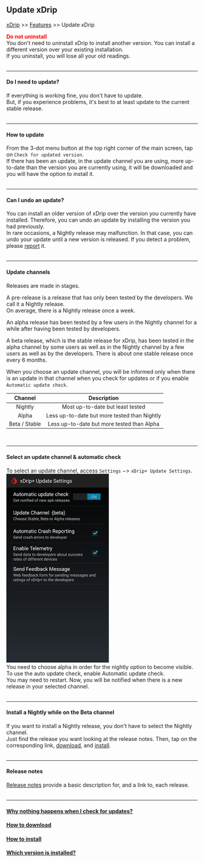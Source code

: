 ## Update xDrip  
[xDrip](../README.md) >> [Features](./Features_page.md) >> Update xDrip    
  
**<span style="color:red">Do not uninstall</span>**  
You don't need to uninstall xDrip to install another version.  You can install a different version over your existing installation.  
If you uninstall, you will lose all your old readings.  
<br/>  

---  

#### **Do I need to update?**  
If everything is working fine, you don't have to update.  
But, if you experience problems, it's best to at least update to the current stable release.  
<br/>  

---  

#### **How to update**  
From the 3-dot menu button at the top right corner of the main screen, tap on `Check for updated version`.  
If there has been an update, in the update channel you are using, more up-to-date than the version you are currently using, it will be downloaded and you will have the option to install it.    
<br/>  
  
---  

#### **Can I undo an update?**  
You can install an older version of xDrip over the version you currently have installed.  Therefore, you can undo an update by installing the version you had previously.  
In rare occasions, a Nightly release may malfunction.  In that case, you can undo your update until a new version is released.  If you detect a problem, please [report](./Contact.md) it.  
<br/>  
  
---  
  
#### **Update channels**  
Releases are made in stages.  
  
A pre-release is a release that has only been tested by the developers.  We call it a Nightly release.  
On average, there is a Nightly release once a week.  
  
An alpha release has been tested by a few users in the Nightly channel for a while after having been tested by developers.  
  
A beta release, which is the stable release for xDrip, has been tested in the alpha channel by some users as well as in the Nightly channel by a few users as well as by the developers.  There is about one stable release once every 6 months.  

When you choose an update channel, you will be informed only when there is an update in that channel when you check for updates or if you enable `Automatic update check`.  
  
| Channel | Description |  
|:--------------:|:-----------:|  
| Nightly        | Most up-to-date but least tested |  
| Alpha          | Less up-to-date but more tested than Nightly |  
| Beta / Stable  | Less up-to-date but more tested than Alpha |  
  
<br/>  
  
---  
  
#### **Select an update channel & automatic check**  
To select an update channel, access `Settings` &#8722;> `xDrip+ Update Settings`.  
![](./images/auto_update.png)  
You need to choose alpha in order for the nightly option to become visible.  
To use the auto update check, enable Automatic update check.  
You may need to restart.  Now, you will be notified when there is a new release in your selected channel.  
<br/>  
  
---  

#### **Install a Nightly while on the Beta channel**  
If you want to install a Nightly release, you don't have to select the Nightly channel.  
Just find the release you want looking at the release notes.  Then, tap on the corresponding link, [download](./Download-xDrip.md), and [install](./Install.md).  
<br/>  

---  
  
#### **Release notes** 
[Release notes](./ReleaseNotes.md) provide a basic description for, and a link to, each release.  
<br/>  

---  
  
#### [Why nothing happens when I check for updates?](./NoUpdate.md)  
#### [How to download](./Download-xDrip.md)
#### [How to install](./Install.md)  
#### [Which version is installed?](./xDrip-Version.md)
  
